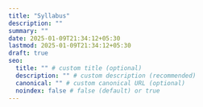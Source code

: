 ```yaml
---
title: "Syllabus"
description: ""
summary: ""
date: 2025-01-09T21:34:12+05:30
lastmod: 2025-01-09T21:34:12+05:30
draft: true
seo:
  title: "" # custom title (optional)
  description: "" # custom description (recommended)
  canonical: "" # custom canonical URL (optional)
  noindex: false # false (default) or true
---
```

